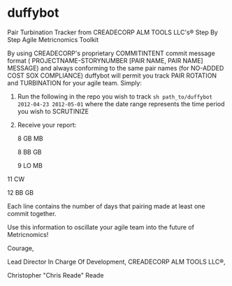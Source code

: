 duffybot
========

Pair Turbination Tracker from CREADECORP ALM TOOLS LLC's® Step By Step Agile Metricnomics Toolkit

By using CREADECORP's proprietary COMMITINTENT commit message format ( PROJECTNAME-STORYNUMBER [PAIR NAME, PAIR NAME] MESSAGE) and always conforming to the same pair names (for NO-ADDED COST SOX COMPLIANCE) duffybot will permit you track PAIR ROTATION and TURBINATION for your agile team. Simply:

1. Run the following in the repo you wish to track `sh path_to/duffybot 2012-04-23 2012-05-01` where the date range represents the time period you wish to SCRUTINIZE
2. Receive your report:

   8 GB MB

   8 BB GB

   9 LO MB

  11 CW

  12 BB GB

Each line contains the number of days that pairing made at least one commit together.

Use this information to oscillate your agile team into the future of Metricnomics!

Courage,

Lead Director In Charge Of Development, CREADECORP ALM TOOLS LLC®,

Christopher "Chris Reade" Reade
